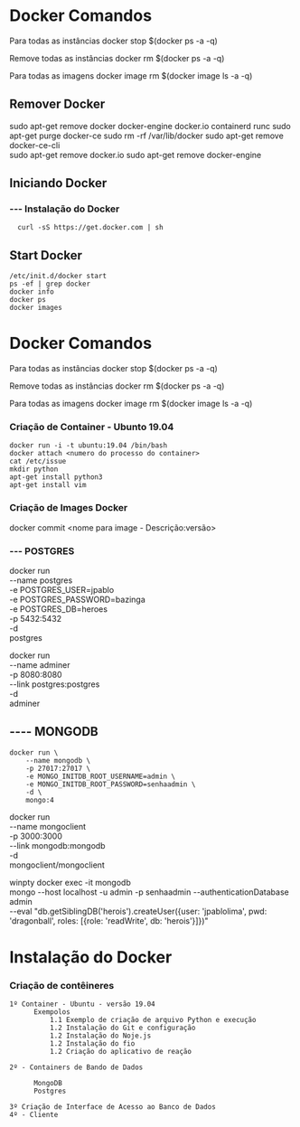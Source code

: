 # Docker Comandos

Para todas as instâncias
docker stop $(docker ps -a -q)

Remove todas as instâncias
docker rm $(docker ps -a -q)

Para todas as imagens
docker image rm $(docker image ls -a -q)

## Remover Docker
sudo apt-get remove docker docker-engine docker.io containerd runc
sudo apt-get purge docker-ce
sudo rm -rf /var/lib/docker
sudo apt-get remove docker-ce-cli  
sudo apt-get remove docker.io
sudo apt-get remove docker-engine

## Iniciando Docker 
  ### --- Instalação do Docker
      curl -sS https://get.docker.com | sh
## Start Docker
    /etc/init.d/docker start
    ps -ef | grep docker
    docker info
    docker ps   
    docker images


# Docker Comandos

Para todas as instâncias
docker stop $(docker ps -a -q)

Remove todas as instâncias
docker rm $(docker ps -a -q)

Para todas as imagens
docker image rm $(docker image ls -a -q)

### Criação de Container - Ubunto 19.04
    docker run -i -t ubuntu:19.04 /bin/bash
    docker attach <numero do processo do container>   
    cat /etc/issue
    mkdir python
    apt-get install python3
    apt-get install vim



### Criação de Images Docker
docker commit <numero do id> <nome para image - Descrição:versão>


### --- POSTGRES
docker run \
    --name postgres \
    -e POSTGRES_USER=jpablo \
    -e POSTGRES_PASSWORD=bazinga \
    -e POSTGRES_DB=heroes \
    -p 5432:5432 \
    -d \
    postgres

docker run \
    --name adminer \
    -p 8080:8080 \
    --link postgres:postgres \
    -d \
    adminer

## ---- MONGODB
    docker run \
        --name mongodb \
        -p 27017:27017 \
        -e MONGO_INITDB_ROOT_USERNAME=admin \
        -e MONGO_INITDB_ROOT_PASSWORD=senhaadmin \
        -d \
        mongo:4

docker run \
    --name mongoclient \
    -p 3000:3000 \
    --link mongodb:mongodb \
    -d \
    mongoclient/mongoclient



winpty docker exec -it mongodb \
    mongo --host localhost -u admin -p senhaadmin --authenticationDatabase admin \
    --eval "db.getSiblingDB('herois').createUser({user: 'jpablolima', pwd: 'dragonball', roles: [{role: 'readWrite', db: 'herois'}]})"
  


 # Instalação do Docker
 ### Criação de contêineres 
    1º Container - Ubuntu - versão 19.04
          Exempolos
              1.1 Exemplo de criação de arquivo Python e execução
              1.2 Instalação do Git e configuração
              1.2 Instalação do Noje.js
              1.2 Instalação do fio
              1.2 Criação do aplicativo de reação

    2º - Containers de Bando de Dados

          MongoDB
          Postgres   

    3º Criação de Interface de Acesso ao Banco de Dados
    4º - Cliente   


